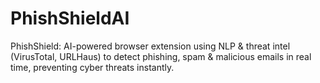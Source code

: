 # PhishShieldAI
PhishShield: AI-powered browser extension using NLP &amp; threat intel (VirusTotal, URLHaus) to detect phishing, spam &amp; malicious emails in real time, preventing cyber threats instantly.
